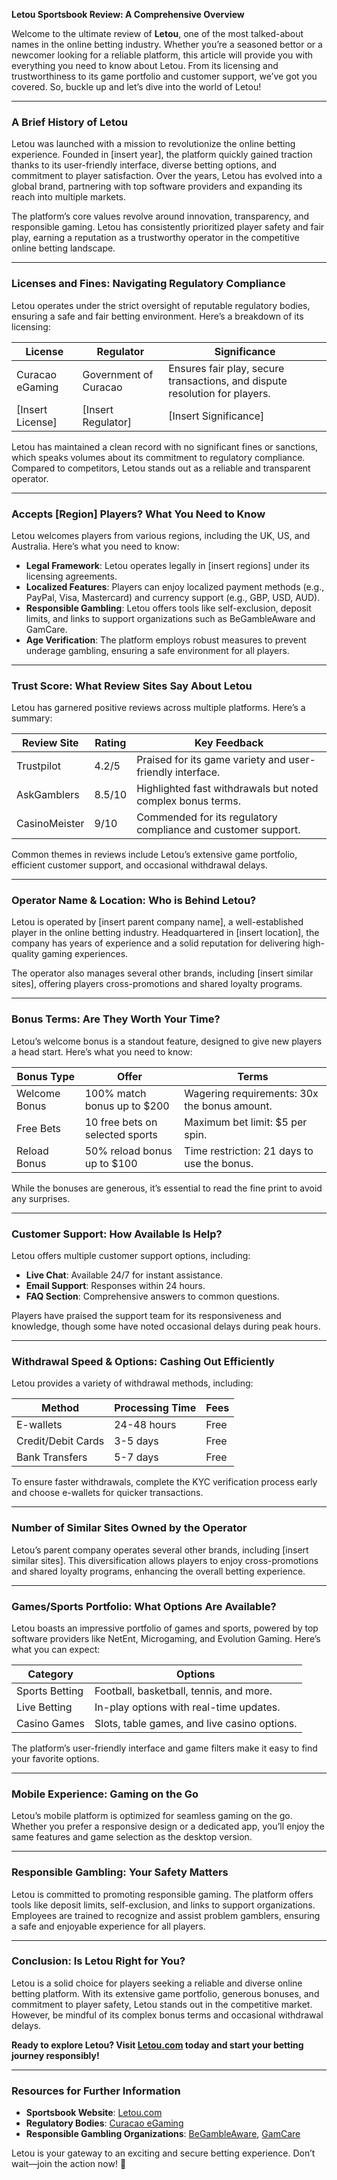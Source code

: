 **Letou Sportsbook Review: A Comprehensive Overview**  

Welcome to the ultimate review of **Letou**, one of the most talked-about names in the online betting industry. Whether you’re a seasoned bettor or a newcomer looking for a reliable platform, this article will provide you with everything you need to know about Letou. From its licensing and trustworthiness to its game portfolio and customer support, we’ve got you covered. So, buckle up and let’s dive into the world of Letou!  

---

### **A Brief History of Letou**  
Letou was launched with a mission to revolutionize the online betting experience. Founded in [insert year], the platform quickly gained traction thanks to its user-friendly interface, diverse betting options, and commitment to player satisfaction. Over the years, Letou has evolved into a global brand, partnering with top software providers and expanding its reach into multiple markets.  

The platform’s core values revolve around innovation, transparency, and responsible gaming. Letou has consistently prioritized player safety and fair play, earning a reputation as a trustworthy operator in the competitive online betting landscape.  

---

### **Licenses and Fines: Navigating Regulatory Compliance**  
Letou operates under the strict oversight of reputable regulatory bodies, ensuring a safe and fair betting environment. Here’s a breakdown of its licensing:  

| **License**       | **Regulator**       | **Significance**                                                                 |
|--------------------|---------------------|----------------------------------------------------------------------------------|
| Curacao eGaming    | Government of Curacao| Ensures fair play, secure transactions, and dispute resolution for players.      |
| [Insert License]   | [Insert Regulator]  | [Insert Significance]                                                           |

Letou has maintained a clean record with no significant fines or sanctions, which speaks volumes about its commitment to regulatory compliance. Compared to competitors, Letou stands out as a reliable and transparent operator.  

---

### **Accepts [Region] Players? What You Need to Know**  
Letou welcomes players from various regions, including the UK, US, and Australia. Here’s what you need to know:  

- **Legal Framework**: Letou operates legally in [insert regions] under its licensing agreements.  
- **Localized Features**: Players can enjoy localized payment methods (e.g., PayPal, Visa, Mastercard) and currency support (e.g., GBP, USD, AUD).  
- **Responsible Gambling**: Letou offers tools like self-exclusion, deposit limits, and links to support organizations such as BeGambleAware and GamCare.  
- **Age Verification**: The platform employs robust measures to prevent underage gambling, ensuring a safe environment for all players.  

---

### **Trust Score: What Review Sites Say About Letou**  
Letou has garnered positive reviews across multiple platforms. Here’s a summary:  

| **Review Site**    | **Rating** | **Key Feedback**                                                                 |
|--------------------|------------|----------------------------------------------------------------------------------|
| Trustpilot         | 4.2/5      | Praised for its game variety and user-friendly interface.                        |
| AskGamblers        | 8.5/10     | Highlighted fast withdrawals but noted complex bonus terms.                      |
| CasinoMeister      | 9/10       | Commended for its regulatory compliance and customer support.                    |

Common themes in reviews include Letou’s extensive game portfolio, efficient customer support, and occasional withdrawal delays.  

---

### **Operator Name & Location: Who is Behind Letou?**  
Letou is operated by [insert parent company name], a well-established player in the online betting industry. Headquartered in [insert location], the company has years of experience and a solid reputation for delivering high-quality gaming experiences.  

The operator also manages several other brands, including [insert similar sites], offering players cross-promotions and shared loyalty programs.  

---

### **Bonus Terms: Are They Worth Your Time?**  
Letou’s welcome bonus is a standout feature, designed to give new players a head start. Here’s what you need to know:  

| **Bonus Type**     | **Offer**                          | **Terms**                                                                 |
|--------------------|------------------------------------|---------------------------------------------------------------------------|
| Welcome Bonus      | 100% match bonus up to $200        | Wagering requirements: 30x the bonus amount.                              |
| Free Bets          | 10 free bets on selected sports    | Maximum bet limit: $5 per spin.                                          |
| Reload Bonus       | 50% reload bonus up to $100        | Time restriction: 21 days to use the bonus.                              |

While the bonuses are generous, it’s essential to read the fine print to avoid any surprises.  

---

### **Customer Support: How Available Is Help?**  
Letou offers multiple customer support options, including:  

- **Live Chat**: Available 24/7 for instant assistance.  
- **Email Support**: Responses within 24 hours.  
- **FAQ Section**: Comprehensive answers to common questions.  

Players have praised the support team for its responsiveness and knowledge, though some have noted occasional delays during peak hours.  

---

### **Withdrawal Speed & Options: Cashing Out Efficiently**  
Letou provides a variety of withdrawal methods, including:  

| **Method**         | **Processing Time** | **Fees**                                                                 |
|--------------------|---------------------|--------------------------------------------------------------------------|
| E-wallets          | 24-48 hours         | Free                                                                    |
| Credit/Debit Cards | 3-5 days            | Free                                                                    |
| Bank Transfers     | 5-7 days            | Free                                                                    |

To ensure faster withdrawals, complete the KYC verification process early and choose e-wallets for quicker transactions.  

---

### **Number of Similar Sites Owned by the Operator**  
Letou’s parent company operates several other brands, including [insert similar sites]. This diversification allows players to enjoy cross-promotions and shared loyalty programs, enhancing the overall betting experience.  

---

### **Games/Sports Portfolio: What Options Are Available?**  
Letou boasts an impressive portfolio of games and sports, powered by top software providers like NetEnt, Microgaming, and Evolution Gaming. Here’s what you can expect:  

| **Category**       | **Options**                                                                 |
|--------------------|-----------------------------------------------------------------------------|
| Sports Betting     | Football, basketball, tennis, and more.                                    |
| Live Betting       | In-play options with real-time updates.                                    |
| Casino Games       | Slots, table games, and live casino options.                               |

The platform’s user-friendly interface and game filters make it easy to find your favorite options.  

---

### **Mobile Experience: Gaming on the Go**  
Letou’s mobile platform is optimized for seamless gaming on the go. Whether you prefer a responsive design or a dedicated app, you’ll enjoy the same features and game selection as the desktop version.  

---

### **Responsible Gambling: Your Safety Matters**  
Letou is committed to promoting responsible gaming. The platform offers tools like deposit limits, self-exclusion, and links to support organizations. Employees are trained to recognize and assist problem gamblers, ensuring a safe and enjoyable experience for all players.  

---

### **Conclusion: Is Letou Right for You?**  
Letou is a solid choice for players seeking a reliable and diverse online betting platform. With its extensive game portfolio, generous bonuses, and commitment to player safety, Letou stands out in the competitive market. However, be mindful of its complex bonus terms and occasional withdrawal delays.  

**Ready to explore Letou? Visit [Letou.com](http://letou.com) today and start your betting journey responsibly!**  

---

### **Resources for Further Information**  
- **Sportsbook Website**: [Letou.com](http://letou.com)  
- **Regulatory Bodies**: [Curacao eGaming](https://www.curacao-egaming.com/)  
- **Responsible Gambling Organizations**: [BeGambleAware](https://www.begambleaware.org/), [GamCare](https://www.gamcare.org.uk/)  

Letou is your gateway to an exciting and secure betting experience. Don’t wait—join the action now! 🚀